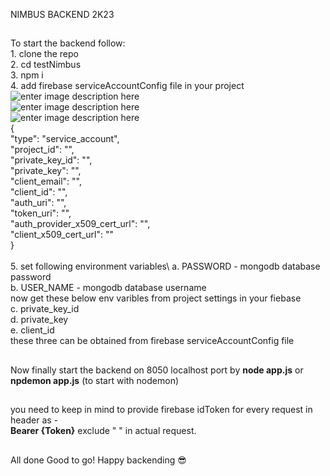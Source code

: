 NIMBUS BACKEND 2K23
##
To start the backend follow:\
	1. clone the repo\
	2. cd testNimbus\
	3. npm i \
	4. add firebase serviceAccountConfig file in your project\
			![enter image description here](https://cdn-images-1.medium.com/max/800/1*JSd2ldUB28v4bSILlypfXA.png)\
			![enter image description here](https://cdn-images-1.medium.com/max/800/1*DnA2gelvhAchJ2ywiOPWug.png)\
			![enter image description here](https://cdn-images-1.medium.com/max/800/1*Pv9SqC1GqCQuOWG3WQZanQ.png)\
				{\
						"type": "service_account",\
						"project_id": "<projetId>",\
						"private_key_id": "<privateKeyId>",\
						"private_key": "<privateKey>",\
						"client_email": "<clientEmail>",\
						"client_id": "<clientId>",\
						"auth_uri": "<authUri>",\
						"token_uri": "<tokenUri>",\
						"auth_provider_x509_cert_url": "<authProvider>",\
						"client_x509_cert_url": "<clientCertUrl>"\
				}
\
\
5. set following environment variables\ 
			a. PASSWORD - mongodb database password\
			b. USER_NAME - mongodb database username\
			now get these below env varibles from project settings in your fiebase\
			c. private_key_id\
			d. private_key\
			e. client_id\
				these three can be obtained from firebase serviceAccountConfig file

##
Now finally start the backend on 8050 localhost port
	by **node app.js** or **npdemon app.js** (to start with nodemon)
##
you need to keep in mind to provide firebase idToken for every request in header as - \
		**Bearer  {Token}** exclude " " in actual request.

##

All done Good to go!
Happy backending 😎
